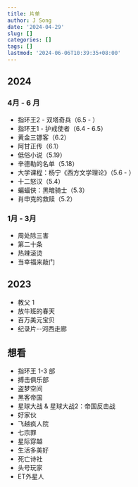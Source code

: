 ```yaml
---
title: 片单
author: J Song
date: '2024-04-29'
slug: []
categories: []
tags: []
lastmod: '2024-06-06T10:39:35+08:00'
---
```

## 2024


### 4月 - 6 月
- 指环王2 - 双塔奇兵（6.5 - ）
- 指环王1 - 护戒使者（6.4 - 6.5）
- 黄金三镖客（6.2）
- 阿甘正传（6.1）
- 低俗小说（5.19）
- 辛德勒的名单（5.18）
- 大学课程：杨宁《西方文学理论》（5.6 - ）
- 十二怒汉（5.4）
- 蝙蝠侠：黑暗骑士（5.3）
- 肖申克的救赎（5.2）

### 1月 - 3月
- 周处除三害
- 第二十条
- 热辣滚烫
- 当幸福来敲门

## 2023
- 教父 1
- 放牛班的春天
- 百万美元宝贝
- 纪录片--河西走廊


## 想看
- 指环王 1-3 部
- 搏击俱乐部
- 盗梦空间
- 黑客帝国
- 星球大战 & 星球大战2：帝国反击战
- 好家伙
- 飞越疯人院
- 七宗罪
- 星际穿越
- 生活多美好
- 死亡诗社
- 头号玩家
- ET外星人
